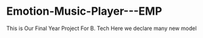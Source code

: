# Emotion-Music-Player---EMP
This is Our Final Year Project For B. Tech
Here we declare many new model
